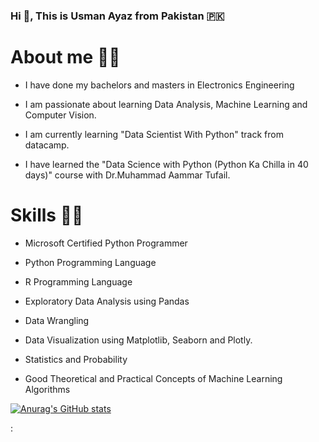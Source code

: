 ### Hi :wave:, This is Usman Ayaz from Pakistan :pakistan:

# About me :man_student:

* I have done my bachelors and masters in Electronics Engineering

* I am passionate about learning Data Analysis, Machine Learning and Computer Vision.

* I am currently learning "Data Scientist With Python" track from datacamp.

* I have learned the "Data Science with Python (Python Ka Chilla in 40 days)" course with Dr.Muhammad Aammar Tufail.

# Skills :technologist:

* Microsoft Certified Python Programmer

* Python Programming Language

* R Programming Language

* Exploratory Data Analysis using Pandas

* Data Wrangling

* Data Visualization using Matplotlib, Seaborn and Plotly.

* Statistics and Probability

* Good Theoretical and Practical Concepts of Machine Learning Algorithms


[![Anurag's GitHub stats](https://github-readme-stats.vercel.app/api?username=usmanes70)](https://github.com/anuraghazra/github-readme-stats)


: 

<!-- i a
**usmanes70/usmanes70** is a ✨ _special_ ✨ repository because its `README.md` (this file) appears on your GitHub profile.

Here are some ideas to get you started:

- 🔭 I’m currently working on 
- 🌱 I’m currently learning **Data Science and Machine Learning**
- 👯 I’m looking to collaborate on ...
- 🤔 I’m looking for help with ...
- 💬 Ask me about ...
- 📫 How to reach me: ...
- 😄 Pronouns: ...
- ⚡ Fun fact: ...
-->
